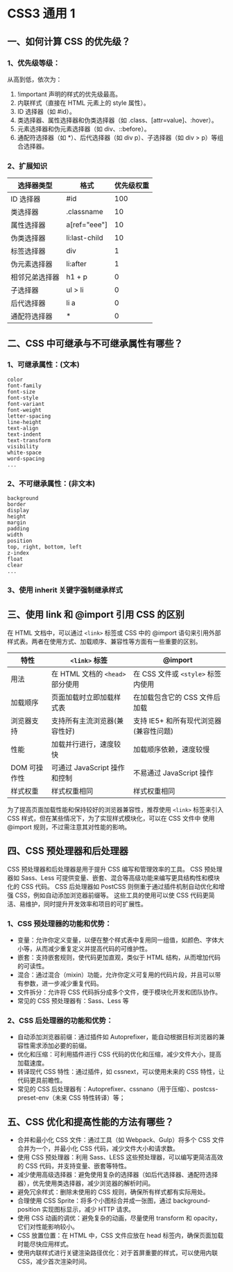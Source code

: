 # CSS3 通用 1

## 一、如何计算 CSS 的优先级？

### 1、优先级等级：

从高到低，依次为：

1. !important 声明的样式的优先级最高。
2. 内联样式（直接在 HTML 元素上的 style 属性）。
3. ID 选择器（如 #id）。
4. 类选择器、属性选择器和伪类选择器（如 .class、[attr=value]、:hover）。
5. 元素选择器和伪元素选择器（如 div、::before）。
6. 通配符选择器（如 \*）、后代选择器（如 div p）、子选择器（如 div > p）等组合选择器。

### 2、扩展知识

| 选择器类型     | 格式          | 优先级权重 |
| -------------- | ------------- | ---------- |
| ID 选择器      | #id           | 100        |
| 类选择器       | .classname    | 10         |
| 属性选择器     | a[ref="eee"]  | 10         |
| 伪类选择器     | li:last-child | 10         |
| 标签选择器     | div           | 1          |
| 伪元素选择器   | li:after      | 1          |
| 相邻兄弟选择器 | h1 + p        | 0          |
| 子选择器       | ul > li       | 0          |
| 后代选择器     | li a          | 0          |
| 通配符选择器   | \*            | 0          |

## 二、CSS 中可继承与不可继承属性有哪些？

### 1、可继承属性：(文本)

```
color
font-family
font-size
font-style
font-variant
font-weight
letter-spacing
line-height
text-align
text-indent
text-transform
visibility
white-space
word-spacing
...
```

### 2、不可继承属性：(非文本)

```
background
border
display
height
margin
padding
width
position
top, right, bottom, left
z-index
float
clear
...
```

### 3、使用 inherit 关键字强制继承样式

## 三、使用 link 和 @import 引用 CSS 的区别

在 HTML 文档中，可以通过 `<link>` 标签或 CSS 中的 @import 语句来引用外部样式表。两者在使用方式、加载顺序、兼容性等方面有一些重要的区别。

| 特性         | `<link>` 标签                    | @import                                |
| ------------ | -------------------------------- | -------------------------------------- |
| 用法         | 在 HTML 文档的 `<head>` 部分使用 | 在 CSS 文件或 `<style>` 标签内使用     |
| 加载顺序     | 页面加载时立即加载样式表         | 在加载包含它的 CSS 文件后加载          |
| 浏览器支持   | 支持所有主流浏览器(兼容性好)     | 支持 IE5+ 和所有现代浏览器(兼容性问题) |
| 性能         | 加载并行进行，速度较快           | 加载顺序依赖，速度较慢                 |
| DOM 可操作性 | 可通过 JavaScript 操作和控制     | 不易通过 JavaScript 操作               |
| 样式权重     | 样式权重相同                     | 样式权重相同                           |

为了提高页面加载性能和保持较好的浏览器兼容性，推荐使用 `<link>` 标签来引入 CSS 样式，但在某些情况下，为了实现样式模块化，可以在 CSS 文件中 使用 @import 规则，不过需注意其对性能的影响。

## 四、CSS 预处理器和后处理器

CSS 预处理器和后处理器是用于提升 CSS 编写和管理效率的工具。
CSS 预处理器如 Sass、Less 可提供变量、嵌套、混合等高级功能来编写更具结构性和模块化的 CSS 代码。
CSS 后处理器如 PostCSS 则侧重于通过插件机制自动优化和增强 CSS，例如自动添加浏览器前缀等。
这些工具的使用可以使 CSS 代码更简洁、易维护，同时提升开发效率和项目的可扩展性。

### 1、CSS 预处理器的功能和优势：

-   变量：允许你定义变量，以便在整个样式表中复用同一组值，如颜色、字体大小等，从而减少重复定义并提高代码的可维护性。
-   嵌套：支持嵌套规则，使代码更加直观，类似于 HTML 结构，从而增加代码的可读性。
-   混合：通过混合（mixin）功能，允许你定义可复用的代码片段，并且可以带有参数，进一步减少重复代码。
-   文件拆分：允许将 CSS 代码拆分成多个文件，便于模块化开发和团队协作。
-   常见的 CSS 预处理器有：Sass、Less 等

### 2、CSS 后处理器的功能和优势：

-   自动添加浏览器前缀：通过插件如 Autoprefixer，能自动根据目标浏览器的兼容性需求添加必要的前缀。
-   优化和压缩：可利用插件进行 CSS 代码的优化和压缩，减少文件大小，提高加载速度。
-   转译现代 CSS 特性：通过插件，如 cssnext，可以使用未来的 CSS 特性，让代码更具前瞻性。
-   常见的 CSS 后处理器有：Autoprefixer、cssnano（用于压缩）、postcss-preset-env（未来 CSS 特性转译）等；

## 五、CSS 优化和提高性能的方法有哪些？

-   合并和最小化 CSS 文件：通过工具（如 Webpack、Gulp）将多个 CSS 文件合并为一个，并最小化 CSS 代码，减少文件大小和请求数。
-   使用 CSS 预处理器：利用 Sass、LESS 这些预处理器，可以编写更简洁高效的 CSS 代码，并支持变量、嵌套等特性。
-   减少使用高级选择器：避免使用复杂的选择器（如后代选择器、通配符选择器），优先使用类选择器，减少浏览器的解析时间。
-   避免冗余样式：删除未使用的 CSS 规则，确保所有样式都有实际用处。
-   合理使用 CSS Sprite：将多个小图标合并成一张图，通过 background-position 实现图标显示，减少 HTTP 请求。
-   使用 CSS 动画的调优：避免复杂的动画，尽量使用 transform 和 opacity，它们对性能影响较小。
-   CSS 放置位置：在 HTML 中，CSS 文件应放在 head 标签内，确保页面加载时能尽快应用样式。
-   使用内联样式进行关键渲染路径优化：对于首屏重要的样式，可以使用内联 CSS，减少首次渲染时间。
